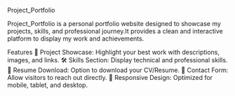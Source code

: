Project_Portfolio

Project_Portfolio is a personal portfolio website designed to showcase my projects, skills, and professional journey.It provides a clean and interactive platform to display my work and achievements.

Features
💼 Project Showcase: Highlight your best work with descriptions, images, and links.
🛠️ Skills Section: Display technical and professional skills.
📃 Resume Download: Option to download your CV/Resume.
📨 Contact Form: Allow visitors to reach out directly.
🎨 Responsive Design: Optimized for mobile, tablet, and desktop.
